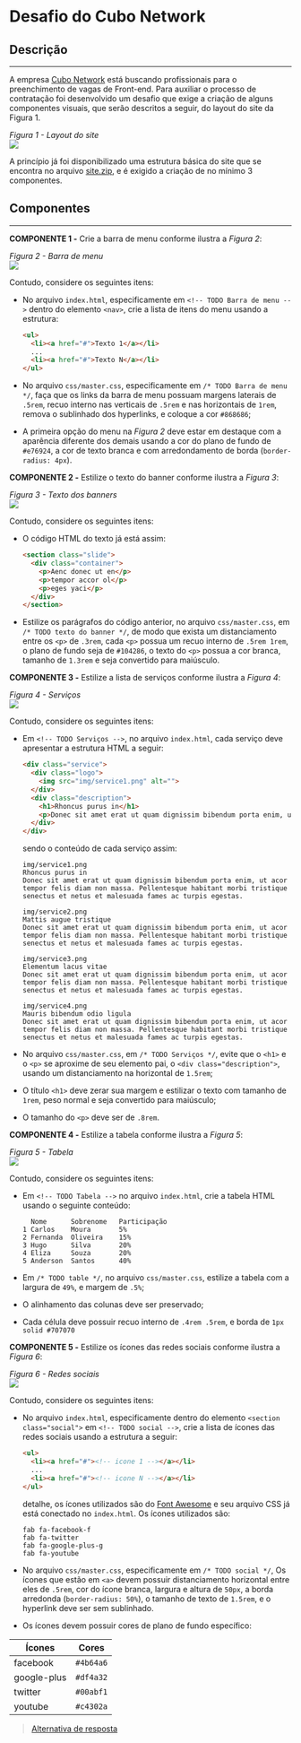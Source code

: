 # Desafio do Cubo Network

## Descrição
---

A empresa [Cubo Network](https://github.com/cubonetwork/frontend-challenge) está buscando profissionais para o preenchimento de vagas de Front-end. Para auxiliar o processo de contratação foi desenvolvido um desafio que exige a criação de alguns componentes visuais, que serão descritos a seguir, do layout do site da Figura 1.

*Figura 1 - Layout do site*<br>
![](assets/layout.png)

A princípio já foi disponibilizado uma estrutura básica do site que se encontra no arquivo [site.zip](site.zip), e é exigido a criação de no mínimo 3 componentes.

## Componentes
---

**COMPONENTE 1 -** Crie a barra de menu conforme ilustra a *Figura 2*: 

*Figura 2 - Barra de menu*<br>
![](assets/menu.png)

Contudo, considere os seguintes itens:

* No arquivo `index.html`, especificamente em `<!-- TODO Barra de menu -->` dentro do elemento `<nav>`, crie a lista de itens do menu usando a estrutura:

  ```html
  <ul>
    <li><a href="#">Texto 1</a></li>
    ...
    <li><a href="#">Texto N</a></li>
  </ul>
  ```

* No arquivo `css/master.css`, especificamente em `/* TODO Barra de menu */`, faça que os links da barra de menu possuam margens laterais de `.5rem`, recuo interno nas verticais de `.5rem` e nas horizontais de `1rem`, remova o sublinhado dos hyperlinks, e coloque a cor `#868686`;

* A primeira opção do menu na *Figura 2* deve estar em destaque com a aparência diferente dos demais usando a cor do plano de fundo de `#e76924`, a cor de texto branca e com arredondamento de borda (`border-radius: 4px`).

**COMPONENTE 2 -** Estilize o texto do banner conforme ilustra a *Figura 3*:

*Figura 3 - Texto dos banners*<br>
![](assets/banner.png)

Contudo, considere os seguintes itens:

* O código HTML do texto já está assim:

  ```html
  <section class="slide">
    <div class="container">
      <p>Aenc donec ut en</p>
      <p>tempor accor ol</p>
      <p>eges yaci</p>
    </div>
  </section>
  ```

* Estilize os parágrafos do código anterior, no arquivo `css/master.css`, em `/* TODO texto do banner */`, de modo que exista um distanciamento entre os `<p>` de `.3rem`, cada `<p>` possua um recuo interno de `.5rem 1rem`, o plano de fundo seja de `#104286`, o texto do `<p>` possua a cor branca, tamanho de `1.3rem` e seja convertido para maiúsculo. 

**COMPONENTE 3 -** Estilize a lista de serviços conforme ilustra a *Figura 4*:

*Figura 4 - Serviços*<br>
![](assets/services.png)

Contudo, considere os seguintes itens:

* Em `<!-- TODO Serviços -->`, no arquivo `index.html`, cada serviço deve apresentar a estrutura HTML a seguir:

  ```html
  <div class="service">
    <div class="logo">
      <img src="img/service1.png" alt="">
    </div>
    <div class="description">
      <h1>Rhoncus purus in</h1>
      <p>Donec sit amet erat ut quam dignissim bibendum porta enim, ut acor tempor felis diam non massa. Pellentesque habitant morbi tristique senectus et netus et malesuada fames ac turpis egestas.</p>
    </div>
  </div>
  ```

  sendo o conteúdo de cada serviço assim:

  ```
  img/service1.png
  Rhoncus purus in
  Donec sit amet erat ut quam dignissim bibendum porta enim, ut acor tempor felis diam non massa. Pellentesque habitant morbi tristique senectus et netus et malesuada fames ac turpis egestas.

  img/service2.png
  Mattis augue tristique
  Donec sit amet erat ut quam dignissim bibendum porta enim, ut acor tempor felis diam non massa. Pellentesque habitant morbi tristique senectus et netus et malesuada fames ac turpis egestas.

  img/service3.png
  Elementum lacus vitae
  Donec sit amet erat ut quam dignissim bibendum porta enim, ut acor tempor felis diam non massa. Pellentesque habitant morbi tristique senectus et netus et malesuada fames ac turpis egestas.

  img/service4.png
  Mauris bibendum odio ligula
  Donec sit amet erat ut quam dignissim bibendum porta enim, ut acor tempor felis diam non massa. Pellentesque habitant morbi tristique senectus et netus et malesuada fames ac turpis egestas.
  ```

* No arquivo `css/master.css`, em `/* TODO Serviços */`, evite que o `<h1>` e o `<p>` se aproxime de seu elemento pai, o `<div class="description">`, usando um distanciamento na horizontal de `1.5rem`;
* O título `<h1>` deve zerar sua margem e estilizar o texto com tamanho de `1rem`, peso normal e seja convertido para maiúsculo;
* O tamanho do `<p>` deve ser de `.8rem`.

**COMPONENTE 4 -** Estilize a tabela conforme ilustra a *Figura 5*:

*Figura 5 - Tabela*<br>
![](assets/table.png)

Contudo, considere os seguintes itens:

* Em `<!-- TODO Tabela -->` no arquivo `index.html`, crie a tabela HTML usando o seguinte conteúdo:

  ```
    Nome      Sobrenome   Participação
  1 Carlos    Moura       5%
  2 Fernanda  Oliveira    15%
  3 Hugo      Silva       20%
  4 Eliza     Souza       20%
  5 Anderson  Santos      40%
  ```

* Em `/* TODO table */`, no arquivo `css/master.css`, estilize a tabela com a largura de `49%`, e margem de `.5%`;
* O alinhamento das colunas deve ser preservado;
* Cada célula deve possuir recuo interno de `.4rem .5rem`, e borda de `1px solid #707070`

**COMPONENTE 5 -** Estilize os ícones das redes sociais conforme ilustra a *Figura 6*:

*Figura 6 - Redes sociais*<br>
![](assets/social.png)

Contudo, considere os seguintes itens:

* No arquivo `index.html`, especificamente dentro do elemento `<section class="social">` em `<!-- TODO social -->`, crie a lista de ícones das redes sociais usando a estrutura a seguir:

  ```html
  <ul>
    <li><a href="#"><!-- icone 1 --></a></li>
    ...
    <li><a href="#"><!-- icone N --></a></li>
  </ul>
  ```

  detalhe, os ícones utilizados são do [Font Awesome](https://fontawesome.com) e seu arquivo CSS já está conectado no `index.html`. Os ícones utilizados são:

  ```
  fab fa-facebook-f
  fab fa-twitter
  fab fa-google-plus-g
  fab fa-youtube
  ```

* No arquivo `css/master.css`, especificamente em `/* TODO social */`, Os ícones que estão em `<a>` devem possuir distanciamento horizontal entre eles de `.5rem`, cor do ícone branca, largura e altura de `50px`, a borda arredonda (`border-radius: 50%`), o tamanho de texto de `1.5rem`, e o hyperlink deve ser sem sublinhado.
* Os ícones devem possuir cores de plano de fundo específico:

| Ícones | Cores |
|-|-|
| facebook | `#4b64a6` |
| google-plus | `#df4a32` |
| twitter | `#00abf1` |
| youtube | `#c4302a` |

> [Alternativa de resposta](site-response/)
